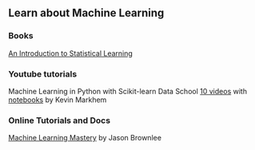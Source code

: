## Learn about Machine Learning
### Books
[An Introduction to Statistical Learning](http://www-bcf.usc.edu/~gareth/ISL/)

### Youtube tutorials
Machine Learning in Python with Scikit-learn 
Data School [10 videos](https://www.youtube.com/playlist?list=PL5-da3qGB5ICeMbQuqbbCOQWcS6OYBr5A)
with  [notebooks](https://github.com/justmarkham/scikit-learn-videos) by Kevin Markhem

### Online Tutorials and Docs
[Machine Learning Mastery](https://machinelearningmastery.com/start-here/) by Jason Brownlee 
